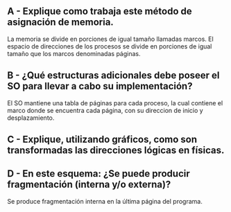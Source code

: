## A - Explique como trabaja este método de asignación de memoria. 

La memoria se divide en porciones de igual tamaño llamadas marcos. El espacio de direcciones de los procesos se divide en porciones de igual tamaño que los marcos denominadas páginas. 

## B - ¿Qué estructuras adicionales debe poseer el SO para llevar a cabo su implementación?  

El SO mantiene una tabla de páginas para cada proceso, la cual contiene el marco donde se encuentra cada página, con su direccion de inicio y desplazamiento.

## C - Explique, utilizando gráficos, como son transformadas las direcciones lógicas en físicas.



## D - En este esquema: ¿Se puede producir fragmentación (interna y/o externa)?

Se produce fragmentación interna en la última página del programa.